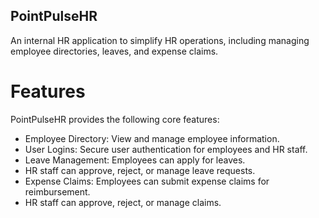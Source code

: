 ## PointPulseHR
An internal HR application to simplify HR operations, including managing employee directories, leaves, and expense claims.

# Features
PointPulseHR provides the following core features:

- Employee Directory: View and manage employee information.
- User Logins: Secure user authentication for employees and HR staff.
- Leave Management: Employees can apply for leaves.
- HR staff can approve, reject, or manage leave requests.
- Expense Claims: Employees can submit expense claims for reimbursement.
- HR staff can approve, reject, or manage claims.
